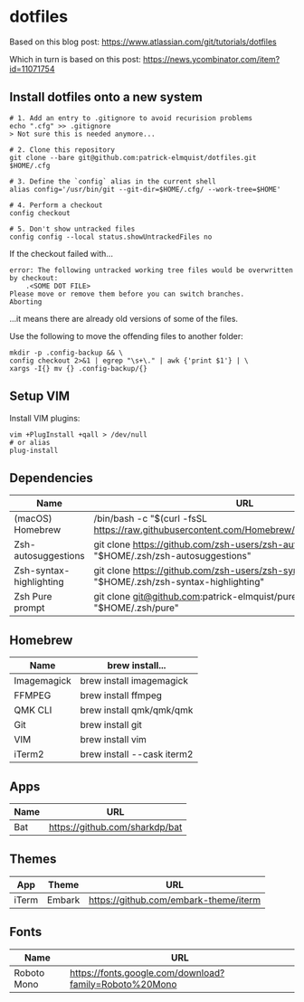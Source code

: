 # dotfiles

Based on this blog post: https://www.atlassian.com/git/tutorials/dotfiles

Which in turn is based on this post: https://news.ycombinator.com/item?id=11071754

## Install dotfiles onto a new system
```shell
# 1. Add an entry to .gitignore to avoid recurision problems
echo ".cfg" >> .gitignore
> Not sure this is needed anymore...

# 2. Clone this repository
git clone --bare git@github.com:patrick-elmquist/dotfiles.git $HOME/.cfg

# 3. Define the `config` alias in the current shell
alias config='/usr/bin/git --git-dir=$HOME/.cfg/ --work-tree=$HOME'

# 4. Perform a checkout
config checkout

# 5. Don't show untracked files
config config --local status.showUntrackedFiles no
```

If the checkout failed with...
```shell
error: The following untracked working tree files would be overwritten by checkout:
    .<SOME DOT FILE>
Please move or remove them before you can switch branches.
Aborting
```

...it means there are already old versions of some of the files.

Use the following to move the offending files to another folder:
```shell
mkdir -p .config-backup && \
config checkout 2>&1 | egrep "\s+\." | awk {'print $1'} | \
xargs -I{} mv {} .config-backup/{}
```

## Setup VIM
Install VIM plugins:
```shell
vim +PlugInstall +qall > /dev/null
# or alias
plug-install
```

## Dependencies
| Name                    | URL                                                                                                     |
|-------------------------|---------------------------------------------------------------------------------------------------------|
| (macOS) Homebrew        | /bin/bash -c "$(curl -fsSL https://raw.githubusercontent.com/Homebrew/install/HEAD/install.sh)"         |
| Zsh-autosuggestions     | git clone https://github.com/zsh-users/zsh-autosuggestions "$HOME/.zsh/zsh-autosuggestions"             |
| Zsh-syntax-highlighting | git clone https://github.com/zsh-users/zsh-syntax-highlighting.git "$HOME/.zsh/zsh-syntax-highlighting" |
| Zsh Pure prompt         | git clone git@github.com:patrick-elmquist/pure.git "$HOME/.zsh/pure"                                    |

## Homebrew
| Name                    | brew install...                                                                                         |
|-------------------------|---------------------------------------------------------------------------------------------------------|
| Imagemagick             | brew install imagemagick                                                                                |
| FFMPEG                  | brew install ffmpeg                                                                                      |
| QMK CLI                 | brew install qmk/qmk/qmk                                                                                |
| Git                     | brew install git                                                                                        |
| VIM                     | brew install vim                                                                                        |
| iTerm2                  | brew install --cask iterm2                                                                              |

## Apps
| Name                    | URL                                                                                                     |
|-------------------------|---------------------------------------------------------------------------------------------------------|
| Bat                     | https://github.com/sharkdp/bat                                                                          |

## Themes
| App     | Theme         | URL                                                                                                     |
|---------|---------------|---------------------------------------------------------------------------------------------------------|
| iTerm   | Embark        | https://github.com/embark-theme/iterm                                                                   |

## Fonts
| Name          | URL                                                                                                               |
|---------------|-------------------------------------------------------------------------------------------------------------------|
| Roboto Mono   | https://fonts.google.com/download?family=Roboto%20Mono                                                            |

